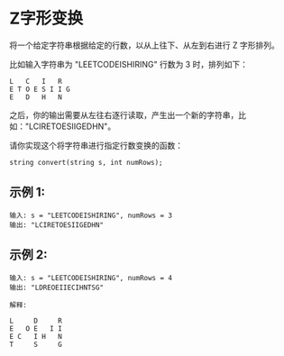 # Z字形变换

将一个给定字符串根据给定的行数，以从上往下、从左到右进行 Z 字形排列。

比如输入字符串为 "LEETCODEISHIRING" 行数为 3 时，排列如下：

```
L   C   I   R
E T O E S I I G
E   D   H   N
```

之后，你的输出需要从左往右逐行读取，产生出一个新的字符串，比如："LCIRETOESIIGEDHN"。

请你实现这个将字符串进行指定行数变换的函数：

```
string convert(string s, int numRows);
```

## 示例 1:
```
输入: s = "LEETCODEISHIRING", numRows = 3
输出: "LCIRETOESIIGEDHN"
```

## 示例 2:
```
输入: s = "LEETCODEISHIRING", numRows = 4
输出: "LDREOEIIECIHNTSG"

解释:

L     D     R
E   O E   I I
E C   I H   N
T     S     G
```
